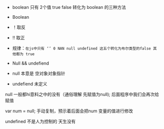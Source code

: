  - boolean 
 只有 2个值 true false
 转化为 boolean 的三种方法
- Boolean 
- ！取反
- !! 取正
- 规律：`在js中只有 ‘’ 0 NAN null undefined 这五个转化为布尔类型的false 其他都为 true`

- Null && undefiend
- null 本意是 空对象对象指针
- undefiend 未定义

null 一般都hi意料之中的没有（通俗理解 先赋值为null);
后面程序中我们会再次给赋值

var num = null; 手动复制，预示着后面会把num 变量的值进行修改

undefined 不是人为控制的 天生没有